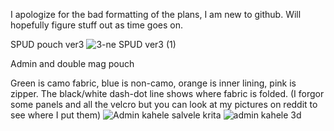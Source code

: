 I apologize for the bad formatting of the plans, I am new to github. Will hopefully figure stuff out as time goes on.

SPUD pouch ver3
![3-ne SPUD ver3 (1)](https://github.com/b0bTHEbilder/Patterns/assets/132055706/1969da75-dfb5-4e29-ada8-d5b9f4d3faf0)

Admin and double mag pouch

Green is camo fabric, blue is non-camo, orange is inner lining, pink is zipper. The black/white dash-dot line shows where fabric is folded.
(I forgor some panels and all the velcro but you can look at my pictures on reddit to see where I put them)
![Admin kahele salvele krita](https://github.com/b0bTHEbilder/Patterns/assets/132055706/05d2a55c-ea2b-4aa7-b8c8-1f85341bfb2a)
![admin kahele 3d](https://github.com/b0bTHEbilder/Patterns/assets/132055706/3b64b094-9090-479b-8672-37fd61ac97da)
